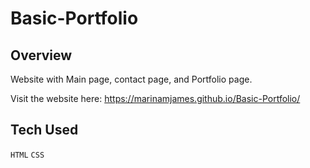# Basic-Portfolio

## Overview 
Website with Main page, contact page, and Portfolio page.

Visit the website here: https://marinamjames.github.io/Basic-Portfolio/

## Tech Used
`HTML`
`CSS`
